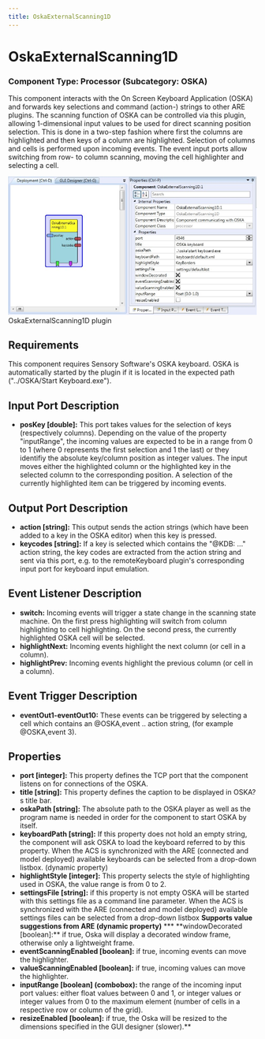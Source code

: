 ```yaml
---
title: OskaExternalScanning1D
---
```


# OskaExternalScanning1D

### Component Type: Processor (Subcategory: OSKA)

This component interacts with the On Screen Keyboard Application (OSKA) and forwards key selections and command (action-) strings to other ARE plugins. The scanning function of OSKA can be controlled via this plugin, allowing 1-dimensional input values to be used for direct scanning position selection. This is done in a two-step fashion where first the columns are highlighted and then keys of a column are highlighted. Selection of columns and cells is performed upon incoming events. The event input ports allow switching from row- to column scanning, moving the cell highlighter and selecting a cell.

![Screenshot: OskaExternalScanning1D plugin](./img/OskaExternalScanning1D.jpg "Screenshot: OskaExternalScanning1D plugin")  
OskaExternalScanning1D plugin

## Requirements

This component requires Sensory Software's OSKA keyboard. OSKA is automatically started by the plugin if it is located in the expected path ("../OSKA/Start Keyboard.exe").

## Input Port Description

- **posKey \[double\]:** This port takes values for the selection of keys (respectively columns). Depending on the value of the property "inputRange", the incoming values are expected to be in a range from 0 to 1 (where 0 represents the first selection and 1 the last) or they identifiy the absolute key/column position as integer values. The input moves either the highlighted column or the highlighted key in the selected column to the corresponding position. A selection of the currently highlighted item can be triggered by incoming events.

## Output Port Description

- **action \[string\]:** This output sends the action strings (which have been added to a key in the OSKA editor) when this key is pressed.
- **keycodes \[string\]:** If a key is selected which contains the "@KDB: ..." action string, the key codes are extracted from the action string and sent via this port, e.g. to the remoteKeyboard plugin's corresponding input port for keyboard input emulation.

## Event Listener Description

- **switch:** Incoming events will trigger a state change in the scanning state machine. On the first press highlighting will switch from column highlighting to cell highlighting. On the second press, the currently highlighted OSKA cell will be selected.
- **highlightNext:** Incoming events highlight the next column (or cell in a column).
- **highlightPrev:** Incoming events highlight the previous column (or cell in a column).

## Event Trigger Description

- **eventOut1-eventOut10:** These events can be triggered by selecting a cell which contains an @OSKA,event .. action string, (for example @OSKA,event 3).

## Properties

- **port \[integer\]:** This property defines the TCP port that the component listens on for connections of the OSKA.
- **title \[string\]:** This property defines the caption to be displayed in OSKA?s title bar.
- **oskaPath \[string\]:** The absolute path to the OSKA player as well as the program name is needed in order for the component to start OSKA by itself.
- **keyboardPath \[string\]:** If this property does not hold an empty string, the component will ask OSKA to load the keyboard referred to by this property. When the ACS is synchronized with the ARE (connected and model deployed) available keyboards can be selected from a drop-down listbox. (dynamic property)
- **highlightStyle \[integer\]:** This property selects the style of highlighting used in OSKA, the value range is from 0 to 2.
- **settingsFile \[string\]:** if this property is not empty OSKA will be started with this settings file as a command line parameter. When the ACS is synchronized with the ARE (connected and model deployed) available settings files can be selected from a drop-down listbox **Supports value suggestions from ARE (dynamic property)**
  **\* **windowDecorated \[boolean\]:\*\* if true, Oska will display a decorated window frame, otherwise only a lightweight frame.
- **eventScanningEnabled \[boolean\]:** if true, incoming events can move the highlighter.
- **valueScanningEnabled \[boolean\]:** if true, incoming values can move the highlighter.
- **inputRange \[boolean\] (combobox):** the range of the incoming input port values: either float values between 0 and 1, or integer values or integer values from 0 to the maximum element (number of cells in a respective row or column of the grid).
- **resizeEnabled \[boolean\]:** if true, the Oska will be resized to the dimensions specified in the GUI designer (slower).\*\*

